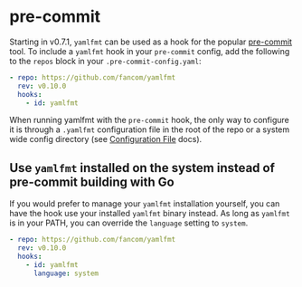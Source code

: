 # pre-commit

Starting in v0.7.1, `yamlfmt` can be used as a hook for the popular [pre-commit](https://pre-commit.com/) tool. To include a `yamlfmt` hook in your `pre-commit` config, add the following to the `repos` block in your `.pre-commit-config.yaml`:

```yaml
- repo: https://github.com/fancom/yamlfmt
  rev: v0.10.0
  hooks:
    - id: yamlfmt
```

When running yamlfmt with the `pre-commit` hook, the only way to configure it is through a `.yamlfmt` configuration file in the root of the repo or a system wide config directory (see [Configuration File](./config-file.md) docs). 

## Use `yamlfmt` installed on the system instead of pre-commit building with Go

If you would prefer to manage your `yamlfmt` installation yourself, you can have the hook use your installed `yamlfmt` binary instead. As long as `yamlfmt` is in your PATH, you can override the `language` setting to `system`.

```yaml
- repo: https://github.com/fancom/yamlfmt
  rev: v0.10.0
  hooks:
    - id: yamlfmt
      language: system
```


